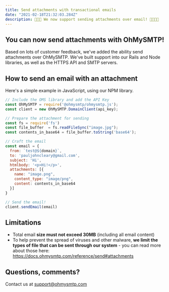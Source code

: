 ```yaml
---
title: Send attachments with transactional emails
date: "2021-02-18T21:32:03.284Z"
description: 📎📎📎 We now support sending attachments over email! 🥳🥳🥳🥳
---
```


## You can now send attachments with OhMySMTP!

Based on lots of customer feedback, we've added the ability send attachments over OhMySMTP. We've built support into our Rails and Node libraries, as well as the HTTPS API and SMTP servers.

## How to send an email with an attachment

Here's a simple example in JavaScript, using our NPM library.

```javascript
// Include the OMS library and add the API Key
const OhMySMTP = require('@ohmysmtp/ohmysmtp.js');
const client = new OhMySMTP.DomainClient(api_key);

// Prepare the attachment for sending
const fs = require('fs')
const file_buffer  = fs.readFileSync("image.jpg");
const contents_in_base64 = file_buffer.toString('base64');

// Craft the email
const email = {
  from: `test@${domain}`,
  to: 'pauljohncleary@gmail.com',
  subject: 'Hi',
  htmlbody: '<p>Hi!</p>',
  attachments: [{
    name: "image.png",
    content_type: "image/png",
    content: contents_in_base64
  }]
}

// Send the email!
client.sendEmail(email)

```

## Limitations

- Total email **size must not exceed 30MB** (including all email content)
- To help prevent the spread of viruses and other malware, **we limit the types of file that can be sent through our system** - you can read more about those here: https://docs.ohmysmtp.com/reference/send#attachments

## Questions, comments? 

Contact us at support@ohmysmtp.com